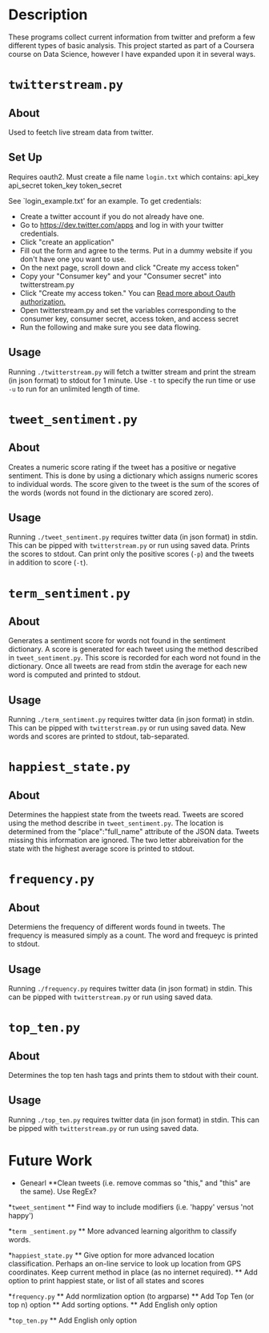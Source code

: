 # Description

These programs collect current information from twitter and preform a few different types of basic analysis. This project started as part of a Coursera course on Data Science, however I have expanded upon it in several ways.

# `twitterstream.py`

## About

Used to feetch live stream data from twitter.  

## Set Up

Requires oauth2.  Must create a file name `login.txt` which contains:
api_key <api key>
api_secret <api secret>
token_key <token key>
token_secret <token secret>

See `login_example.txt' for an example.  To get credentials:

-   Create a twitter account if you do not already have one.
-   Go to https://dev.twitter.com/apps and log in with your twitter
    credentials.
-   Click "create an application"
-   Fill out the form and agree to the terms. Put in a dummy website if
    you don't have one you want to use.
-   On the next page, scroll down and click "Create my access token"
-   Copy your "Consumer key" and your "Consumer secret" into
    twitterstream.py
-   Click "Create my access token." You can [Read more about Oauth
    authorization.](https://dev.twitter.com/docs/auth)
-   Open twitterstream.py and set the variables corresponding to the
    consumer key, consumer secret, access token, and access secret
-   Run the following and make sure you see data flowing.

## Usage

Running `./twitterstream.py` will fetch a twitter stream and print the stream (in json format) to stdout for 1 minute.  Use `-t` to specify the run time or use `-u` to run for an unlimited length of time.

# `tweet_sentiment.py`

## About

Creates a numeric score rating if the tweet has a positive or negative sentiment.  This is done by using a dictionary which assigns numeric scores to individual words.  The score given to the tweet is the sum of the scores of the words (words not found in the dictionary are scored zero).

## Usage

Running `./tweet_sentiment.py` requires twitter data (in json format) in stdin.  This can be pipped with `twitterstream.py` or run using saved data.  Prints the scores to stdout.  Can print only the positive scores (`-p`) and the tweets in addition to score (`-t`).

# `term_sentiment.py`

## About

Generates a sentiment score for words not found in the sentiment dictionary.  A score is generated for each tweet using the method described in `tweet_sentiment.py`.  This score is recorded for each word not found in the dictionary.  Once all tweets are read from stdin the average for each new word is computed and printed to stdout.

## Usage

Running `./term_sentiment.py` requires twitter data (in json format) in stdin.  This can be pipped with `twitterstream.py` or run using saved data.  New words and scores are printed to stdout, tab-separated.

# `happiest_state.py`

## About

Determines the happiest state from the tweets read.  Tweets are scored using the method describe in `tweet_sentiment.py`.  The location is determined from the "place":"full_name" attribute of the JSON data.  Tweets missing this information are ignored.  The two letter abbreivation for the state with the highest average score is printed to stdout.


# `frequency.py`

## About

Determiens the frequency of different words found in tweets.  The frequency is measured simply as a count.  The word and frequeyc is printed to stdout.

## Usage

Running `./frequency.py` requires twitter data (in json format) in stdin.  This can be pipped with `twitterstream.py` or run using saved data.


# `top_ten.py`

## About

Determines the top ten hash tags and prints them to stdout with their count.

## Usage

Running `./top_ten.py` requires twitter data (in json format) in stdin.  This can be pipped with `twitterstream.py` or run using saved data.

# Future Work

* Genearl
**Clean tweets (i.e. remove commas so "this," and "this" are the same). Use RegEx?

*`tweet_sentiment`
** Find way to include modifiers (i.e. 'happy' versus 'not happy')

*`term _sentiment.py`
** More advanced learning algorithm to classify words.

*`happiest_state.py`
** Give option for more advanced location classification.  Perhaps an on-line service to look up location from GPS coordinates. Keep current method in place (as no internet required).
** Add option to print happiest state, or list of all states and scores

*`frequency.py`
** Add normlization option (to argparse)
** Add Top Ten (or top n) option
** Add sorting options.
** Add English only option

*`top_ten.py`
** Add English only option